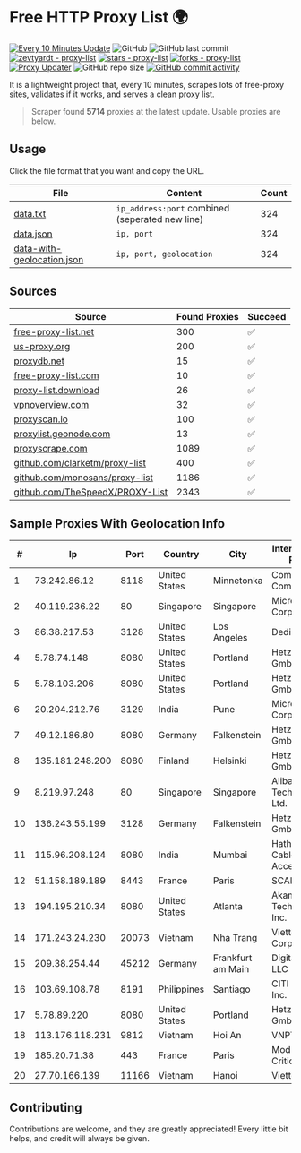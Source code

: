 
# Free HTTP Proxy List 🌍

[![Every 10 Minutes Update](https://github.com/mertguvencli/http-proxy-list/actions/workflows/main.yml/badge.svg?branch=main)](https://github.com/mertguvencli/http-proxy-list/actions/workflows/main.yml)
![GitHub](https://img.shields.io/github/license/mertguvencli/http-proxy-list)
![GitHub last commit](https://img.shields.io/github/last-commit/mertguvencli/http-proxy-list)
[![zevtyardt - proxy-list](https://img.shields.io/static/v1?label=zevtyardt&message=proxy-list&color=blue&logo=github)](https://github.com/zevtyardt/proxy-list "Go to GitHub repo")
[![stars - proxy-list](https://img.shields.io/github/stars/zevtyardt/proxy-list?style=social)](https://github.com/zevtyardt/proxy-list)
[![forks - proxy-list](https://img.shields.io/github/forks/zevtyardt/proxy-list?style=social)](https://github.com/zevtyardt/proxy-list)
[![Proxy Updater](https://github.com/zevtyardt/proxy-list/workflows/Proxy%20Updater/badge.svg)](https://github.com/zevtyardt/proxy-list/actions?query=workflow:"Proxy+Updater")
![GitHub repo size](https://img.shields.io/github/repo-size/zevtyardt/proxy-list)
[![GitHub commit activity](https://img.shields.io/github/commit-activity/m/zevtyardt/proxy-list?logo=commits)](https://github.com/zevtyardt/proxy-list/commits/main)

It is a lightweight project that, every 10 minutes, scrapes lots of free-proxy sites, validates if it works, and serves a clean proxy list.

> Scraper found **5714** proxies at the latest update. Usable proxies are below.

## Usage

Click the file format that you want and copy the URL.

|File|Content|Count|
|----|-------|-----|
|[data.txt](https://raw.githubusercontent.com/mertguvencli/http-proxy-list/main/proxy-list/data.txt)|`ip_address:port` combined (seperated new line)|324|
|[data.json](https://raw.githubusercontent.com/mertguvencli/http-proxy-list/main/proxy-list/data.json)|`ip, port`|324|
|[data-with-geolocation.json](https://raw.githubusercontent.com/mertguvencli/http-proxy-list/main/proxy-list/data-with-geolocation.json)|`ip, port, geolocation`|324|

## Sources

|Source|Found Proxies|Succeed|
|------|-------------|-------|
|[free-proxy-list.net](https://free-proxy-list.net)|300|✅|
|[us-proxy.org](https://www.us-proxy.org)|200|✅|
|[proxydb.net](http://proxydb.net)|15|✅|
|[free-proxy-list.com](https://free-proxy-list.com/?page=&port=&type%5B%5D=http&type%5B%5D=https&up_time=0&search=Search)|10|✅|
|[proxy-list.download](https://www.proxy-list.download/HTTP)|26|✅|
|[vpnoverview.com](https://vpnoverview.com/privacy/anonymous-browsing/free-proxy-servers)|32|✅|
|[proxyscan.io](https://www.proxyscan.io)|100|✅|
|[proxylist.geonode.com](https://proxylist.geonode.com/api/proxy-list?limit=300&page=1&sort_by=lastChecked&sort_type=desc&protocols=http,https)|13|✅|
|[proxyscrape.com](https://api.proxyscrape.com/v2/?request=displayproxies&protocol=http&timeout=10000&country=all&ssl=all&anonymity=all)|1089|✅|
|[github.com/clarketm/proxy-list](https://raw.githubusercontent.com/clarketm/proxy-list/master/proxy-list-raw.txt)|400|✅|
|[github.com/monosans/proxy-list](https://raw.githubusercontent.com/monosans/proxy-list/main/proxies/http.txt)|1186|✅|
|[github.com/TheSpeedX/PROXY-List](https://raw.githubusercontent.com/TheSpeedX/PROXY-List/master/http.txt)|2343|✅|


## Sample Proxies With Geolocation Info

|#|Ip|Port|Country|City|Internet Service Provider|
|-|--|----|-------|----|-------------------------|
|1|73.242.86.12|8118|United States|Minnetonka|Comcast Cable Communications|
|2|40.119.236.22|80|Singapore|Singapore|Microsoft Corporation|
|3|86.38.217.53|3128|United States|Los Angeles|DediPath|
|4|5.78.74.148|8080|United States|Portland|Hetzner Online GmbH|
|5|5.78.103.206|8080|United States|Portland|Hetzner Online GmbH|
|6|20.204.212.76|3129|India|Pune|Microsoft Corporation|
|7|49.12.186.80|8080|Germany|Falkenstein|Hetzner Online GmbH|
|8|135.181.248.200|8080|Finland|Helsinki|Hetzner Online GmbH|
|9|8.219.97.248|80|Singapore|Singapore|Alibaba (US) Technology Co., Ltd.|
|10|136.243.55.199|3128|Germany|Falkenstein|Hetzner Online GmbH|
|11|115.96.208.124|8080|India|Mumbai|Hathway IP over Cable Internet Access|
|12|51.158.189.189|8443|France|Paris|SCALEWAY|
|13|194.195.210.34|8080|United States|Atlanta|Akamai Technologies, Inc.|
|14|171.243.24.230|20073|Vietnam|Nha Trang|Viettel Corporation|
|15|209.38.254.44|45212|Germany|Frankfurt am Main|DigitalOcean, LLC|
|16|103.69.108.78|8191|Philippines|Santiago|CITI Cableworld Inc.|
|17|5.78.89.220|8080|United States|Portland|Hetzner Online GmbH|
|18|113.176.118.231|9812|Vietnam|Hoi An|VNPT|
|19|185.20.71.38|443|France|Paris|Mod Mission Critical LLC|
|20|27.70.166.139|11166|Vietnam|Hanoi|Viettel Group|



## Contributing

Contributions are welcome, and they are greatly appreciated! Every
little bit helps, and credit will always be given.

